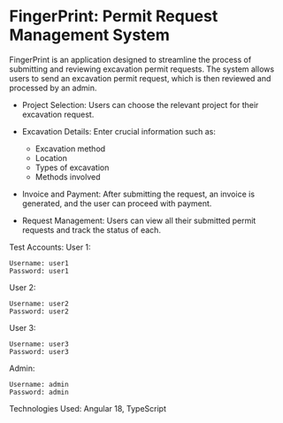 # FingerPrint: Permit Request Management System

FingerPrint is an application designed to streamline the process of submitting and reviewing excavation permit requests. The system allows users to send an excavation permit request, which is then reviewed and processed by an admin.

* Project Selection: Users can choose the relevant project for their excavation request.
* Excavation Details: Enter crucial information such as:
    * Excavation method
    * Location
    * Types of excavation
    * Methods involved

* Invoice and Payment: After submitting the request, an invoice is generated, and the user can proceed with payment.
* Request Management: Users can view all their submitted permit requests and track the status of each.

Test Accounts:
User 1:

    Username: user1
    Password: user1
User 2:

    Username: user2
    Password: user2
User 3:

    Username: user3
    Password: user3
    
Admin:

    Username: admin
    Password: admin
    
Technologies Used: Angular 18, TypeScript



